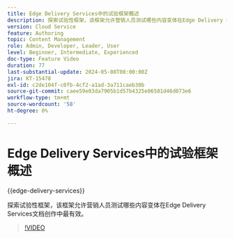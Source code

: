 ```yaml
---
title: Edge Delivery Services中的试验框架概述
description: 探索试验性框架，该框架允许营销人员测试哪些内容变体在Edge Delivery Services文档创作中最有效。
version: Cloud Service
feature: Authoring
topic: Content Management
role: Admin, Developer, Leader, User
level: Beginner, Intermediate, Experienced
doc-type: Feature Video
duration: 77
last-substantial-update: 2024-05-08T00:00:00Z
jira: KT-15478
exl-id: c2de104f-c0fb-4cf2-a1ad-3a711caeb30b
source-git-commit: caee59e03da7905b1d57b4325e06501d46d073e6
workflow-type: tm+mt
source-wordcount: '58'
ht-degree: 0%

---
```


# Edge Delivery Services中的试验框架概述

{{edge-delivery-services}}

探索试验性框架，该框架允许营销人员测试哪些内容变体在Edge Delivery Services文档创作中最有效。

>[!VIDEO](https://video.tv.adobe.com/v/3429061/?learn=on)
